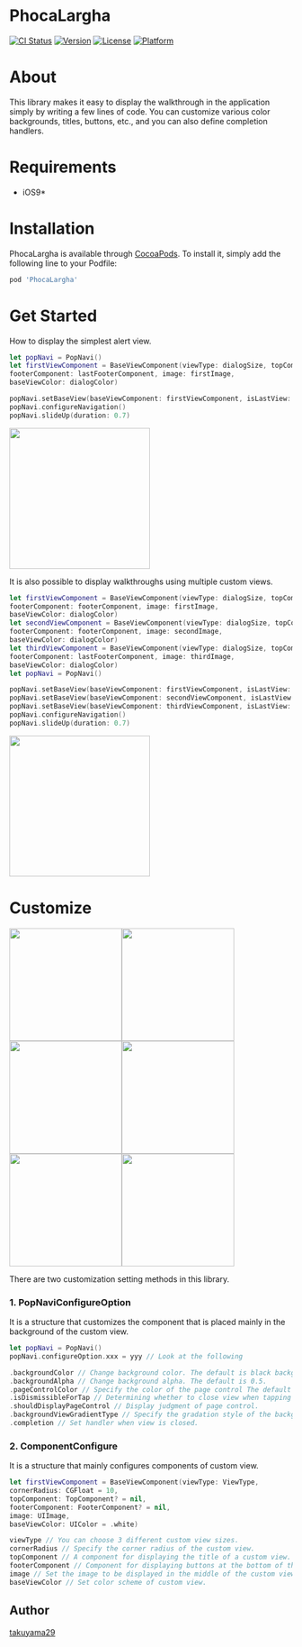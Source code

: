 # PhocaLargha

[![CI Status](https://img.shields.io/travis/takuyama29/PhocaLargha.svg?style=flat)](https://travis-ci.org/takuyama29/PhocaLargha)
[![Version](https://img.shields.io/cocoapods/v/PhocaLargha.svg?style=flat)](https://cocoapods.org/pods/PhocaLargha)
[![License](https://img.shields.io/cocoapods/l/PhocaLargha.svg?style=flat)](https://cocoapods.org/pods/PhocaLargha)
[![Platform](https://img.shields.io/cocoapods/p/PhocaLargha.svg?style=flat)](https://cocoapods.org/pods/PhocaLargha)

# About
This library makes it easy to display the walkthrough in the application simply by writing a few lines of code.
You can customize various color backgrounds, titles, buttons, etc., and you can also define completion handlers.

# Requirements
- iOS9*

# Installation
PhocaLargha is available through [CocoaPods](https://cocoapods.org). To install
it, simply add the following line to your Podfile:

```ruby
pod 'PhocaLargha'
```


# Get Started
How to display the simplest alert view.

```swift
let popNavi = PopNavi()
let firstViewComponent = BaseViewComponent(viewType: dialogSize, topComponent: topComponent,
footerComponent: lastFooterComponent, image: firstImage,
baseViewColor: dialogColor)

popNavi.setBaseView(baseViewComponent: firstViewComponent, isLastView: true)
popNavi.configureNavigation()
popNavi.slideUp(duration: 0.7)
```

<img src="https://user-images.githubusercontent.com/17525335/43888072-8d858ef0-9bfb-11e8-9a97-774bcb0d9f87.gif" width="250">

It is also possible to display walkthroughs using multiple custom views.

```swift
let firstViewComponent = BaseViewComponent(viewType: dialogSize, topComponent: topComponent,
footerComponent: footerComponent, image: firstImage,
baseViewColor: dialogColor)
let secondViewComponent = BaseViewComponent(viewType: dialogSize, topComponent: topComponent,
footerComponent: footerComponent, image: secondImage,
baseViewColor: dialogColor)
let thirdViewComponent = BaseViewComponent(viewType: dialogSize, topComponent: topComponent,
footerComponent: lastFooterComponent, image: thirdImage,
baseViewColor: dialogColor)
let popNavi = PopNavi()

popNavi.setBaseView(baseViewComponent: firstViewComponent, isLastView: false)
popNavi.setBaseView(baseViewComponent: secondViewComponent, isLastView: false)
popNavi.setBaseView(baseViewComponent: thirdViewComponent, isLastView: true)
popNavi.configureNavigation()
popNavi.slideUp(duration: 0.7)
```

<img src="https://user-images.githubusercontent.com/17525335/43888081-9053fcca-9bfb-11e8-9743-ff87117ba571.gif" width="250">


# Customize

<img src="https://user-images.githubusercontent.com/17525335/43888792-7ff33358-9bfd-11e8-8c2d-f047aaa2bf9f.gif" width="200"/><img src="https://user-images.githubusercontent.com/17525335/43888095-9ce1730a-9bfb-11e8-8729-8865caf51300.gif" width="200"/><img src="https://user-images.githubusercontent.com/17525335/43888090-99700c2c-9bfb-11e8-9d16-bd7a71dde4a8.gif" width="200"/><img src="https://user-images.githubusercontent.com/17525335/43888103-a17fad8c-9bfb-11e8-8895-416e616adc96.gif" width="200"/><img src="https://user-images.githubusercontent.com/17525335/43888088-96898024-9bfb-11e8-9936-88ebe5d7462f.gif" width="200"/><img src="https://user-images.githubusercontent.com/17525335/43888097-9f577788-9bfb-11e8-951a-ab1ab01b26d5.gif" width="200"/>

There are two customization setting methods in this library.

### 1. PopNaviConfigureOption
It is a structure that customizes the component that is placed mainly in the background of the custom view.

```swift
let popNavi = PopNavi()
popNavi.configureOption.xxx = yyy // Look at the following

.backgroundColor // Change background color. The default is black background.
.backgroundAlpha // Change background alpha. The default is 0.5.
.pageControlColor // Specify the color of the page control The default is orange.
.isDismissibleForTap // Determining whether to close view when tapping background. The default is true.
.shouldDisplayPageControl // Display judgment of page control.
.backgroundViewGradientType // Specify the gradation style of the background. The default is black background.
.completion // Set handler when view is closed.
```

### 2. ComponentConfigure
It is a structure that mainly configures components of custom view.

```swift
let firstViewComponent = BaseViewComponent(viewType: ViewType,
cornerRadius: CGFloat = 10,
topComponent: TopComponent? = nil,
footerComponent: FooterComponent? = nil,
image: UIImage,
baseViewColor: UIColor = .white)

viewType // You can choose 3 different custom view sizes.
cornerRadius // Specify the corner radius of the custom view.
topComponent // A component for displaying the title of a custom view. If nothing is specified, this component will not be displayed.
footerComponent // Component for displaying buttons at the bottom of the custom view. It will not be displayed if nothing is specified.
image // Set the image to be displayed in the middle of the custom view.
baseViewColor // Set color scheme of custom view.
```

## Author

[takuyama29](https://github.com/yamataku29)


